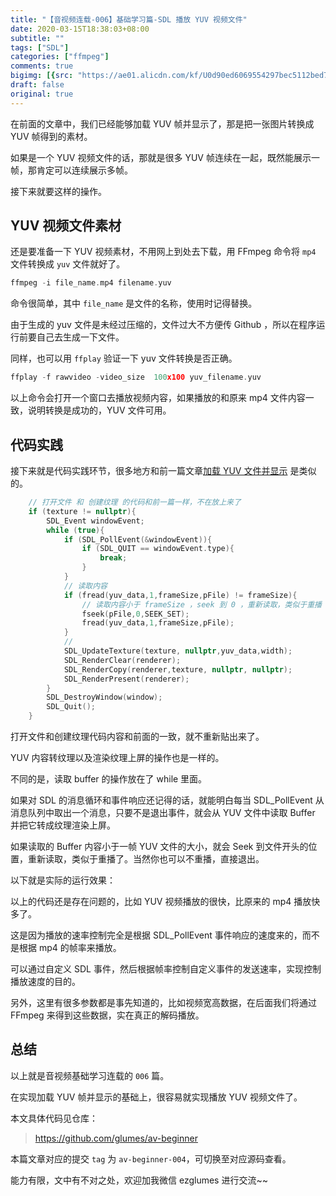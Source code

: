 ```yaml
---
title: "【音视频连载-006】基础学习篇-SDL 播放 YUV 视频文件"
date: 2020-03-15T18:38:03+08:00
subtitle: ""
tags: ["SDL"]
categories: ["ffmpeg"]
comments: true
bigimg: [{src: "https://ae01.alicdn.com/kf/U0d90ed6069554297bec5112bed73109aN.jpg", desc: ""}]
draft: false
original: true
---
```


在前面的文章中，我们已经能够加载 YUV 帧并显示了，那是把一张图片转换成 YUV 帧得到的素材。


如果是一个 YUV 视频文件的话，那就是很多 YUV 帧连续在一起，既然能展示一帧，那肯定可以连续展示多帧。

接下来就要这样的操作。

<!--more-->

## YUV 视频文件素材

还是要准备一下 YUV 视频素材，不用网上到处去下载，用 FFmpeg 命令将 `mp4` 文件转换成 `yuv` 文件就好了。

```cpp
ffmpeg -i file_name.mp4 filename.yuv
```

命令很简单，其中 `file_name` 是文件的名称，使用时记得替换。

由于生成的 yuv 文件是未经过压缩的，文件过大不方便传 Github ，所以在程序运行前要自己去生成一下文件。

同样，也可以用 `ffplay` 验证一下 yuv 文件转换是否正确。

```cpp
ffplay -f rawvideo -video_size  100x100 yuv_filename.yuv
```

以上命令会打开一个窗口去播放视频内容，如果播放的和原来 mp4 文件内容一致，说明转换是成功的，YUV 文件可用。



## 代码实践

接下来就是代码实践环节，很多地方和前一篇文章[加载 YUV 文件并显示](https://mp.weixin.qq.com/s/nCidtYLmB8_LtAzbW14skg) 是类似的。


```cpp
    // 打开文件 和 创建纹理 的代码和前一篇一样，不在放上来了
    if (texture != nullptr){
        SDL_Event windowEvent;
        while (true){
            if (SDL_PollEvent(&windowEvent)){
                if (SDL_QUIT == windowEvent.type){
                    break;
                }
            }
            // 读取内容
            if (fread(yuv_data,1,frameSize,pFile) != frameSize){
                // 读取内容小于 frameSize ，seek 到 0 ，重新读取，类似于重播
                fseek(pFile,0,SEEK_SET);
                fread(yuv_data,1,frameSize,pFile);
            }
            //
            SDL_UpdateTexture(texture, nullptr,yuv_data,width);
            SDL_RenderClear(renderer);
            SDL_RenderCopy(renderer,texture, nullptr, nullptr);
            SDL_RenderPresent(renderer);
        }
        SDL_DestroyWindow(window);
        SDL_Quit();
    }
```

打开文件和创建纹理代码内容和前面的一致，就不重新贴出来了。

YUV 内容转纹理以及渲染纹理上屏的操作也是一样的。

不同的是，读取 buffer 的操作放在了 while 里面。

如果对 SDL 的消息循环和事件响应还记得的话，就能明白每当 SDL_PollEvent 从消息队列中取出一个消息，只要不是退出事件，就会从 YUV 文件中读取 Buffer 并把它转成纹理渲染上屏。


如果读取的 Buffer 内容小于一帧 YUV 文件的大小，就会  Seek 到文件开头的位置，重新读取，类似于重播了。当然你也可以不重播，直接退出。


以下就是实际的运行效果：




以上的代码还是存在问题的，比如 YUV 视频播放的很快，比原来的 mp4 播放快多了。

这是因为播放的速率控制完全是根据 SDL_PollEvent 事件响应的速度来的，而不是根据 mp4 的帧率来播放。

可以通过自定义 SDL 事件，然后根据帧率控制自定义事件的发送速率，实现控制播放速度的目的。

另外，这里有很多参数都是事先知道的，比如视频宽高数据，在后面我们将通过 FFmpeg 来得到这些数据，实在真正的解码播放。

## 总结


以上就是音视频基础学习连载的 `006` 篇。

在实现加载 YUV 帧并显示的基础上，很容易就实现播放 YUV 视频文件了。

本文具体代码见仓库：

> https://github.com/glumes/av-beginner

本篇文章对应的提交 `tag` 为 `av-beginner-004`，可切换至对应源码查看。

能力有限，文中有不对之处，欢迎加我微信 ezglumes 进行交流~~